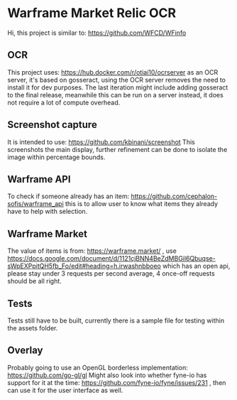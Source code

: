 # Warframe Market Relic OCR

Hi, this project is similar to: https://github.com/WFCD/WFinfo

## OCR
This project uses: https://hub.docker.com/r/otiai10/ocrserver as an OCR server, it's based on gosseract, using the OCR server removes the need to install it for dev purposes. The last iteration might include adding gosseract to the final release, meanwhile this can be run on a server instead, it does not require a lot of compute overhead.

## Screenshot capture
It is intended to use: https://github.com/kbinani/screenshot
This screenshots the main display, further refinement can be done to isolate the image within percentage bounds.

## Warframe API
To check if someone already has an item: https://github.com/cephalon-sofis/warframe_api this is to allow user to know what items they already have to help with selection.

## Warframe Market
The value of items is from: https://warframe.market/ , use https://docs.google.com/document/d/1121cjBNN4BeZdMBGil6Qbuqse-sWpEXPpitQH5fb_Fo/edit#heading=h.irwashnbboeo which has an open api, please stay under 3 requests per second average, 4 once-off requests should be all right.

## Tests
Tests still have to be built, currently there is a sample file for testing within the assets folder.

## Overlay
Probably going to use an OpenGL borderless implementation: https://github.com/go-gl/gl
Might also look into whether fyne-io has support for it at the time: https://github.com/fyne-io/fyne/issues/231 , then can use it for the user interface as well.
